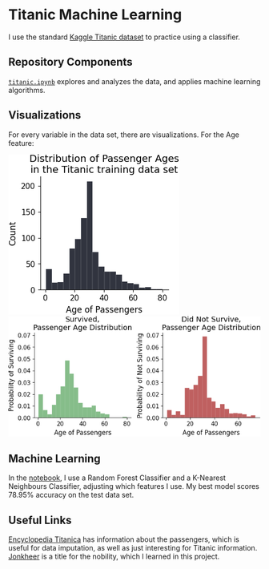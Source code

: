 # Titanic Machine Learning
I use the standard [Kaggle Titanic dataset](https://www.kaggle.com/c/titanic) to practice using a classifier.

## Repository Components
[`titanic.ipynb`](https://github.com/pvasudev16/titanic/blob/main/titanic.ipynb)  explores and analyzes the data, and applies machine learning algorithms.

## Visualizations
For every variable in the data set, there are visualizations. For the Age feature:

![Distribution of Passengers's Age](https://github.com/pvasudev16/titanic/blob/main/passenger_age_histogram.png) ![Distribution of Passengers's Age Based on Survival](https://github.com/pvasudev16/titanic/blob/main/passenger_age_survived_did_not_survive.png)

## Machine Learning
In the [notebook](https://github.com/pvasudev16/titanic/blob/main/titanic.ipynb), I use a Random Forest Classifier and a K-Nearest Neighbours Classifier, adjusting which features I use. My best model
scores 78.95% accuracy on the test data set.

## Useful Links
[Encyclopedia Titanica](https://www.encyclopedia-titanica.org/explorer/) has information about the passengers, which is useful for data imputation, as well as just interesting for Titanic information.
[Jonkheer](https://en.wikipedia.org/wiki/Jonkheer) is a title for the nobility, which I learned in this project.
